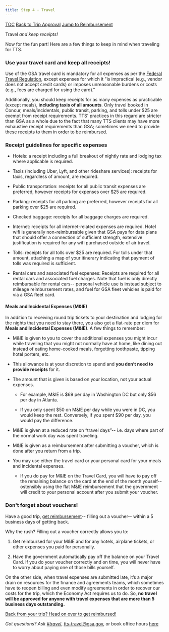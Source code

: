 ```yaml
---
title: Step 4 - Travel
---
```


[TOC]({{site.baseurl}}/travel-guide-table-of-contents)
[Back to Trip Approval]({{site.baseurl}}/travel-guide-3-approval)
[Jump to Reimbursement]({{site.baseurl}}/travel-guide-5-reimbursement)

Travel _and keep receipts!_

Now for the fun part! Here are a few things to keep in mind when traveling for TTS.

### Use your travel card and keep all receipts!

Use of the GSA travel card is mandatory for all expenses as per the [Federal Travel Regulation](https://www.gsa.gov/policy-regulations/regulations/federal-travel-regulation-ftr?asset=101276#wp1091086), except expenses for which it "is impractical (e.g., vendor does not accept credit cards) or imposes unreasonable burdens or costs (e.g., fees are charged for using the card)."

Additionally, you should keep receipts for as many expenses as practicable (except meals), **including taxis of all amounts**. Only travel booked in Concur, meals/incidentals, public transit, parking, and tolls under $25 are exempt from receipt requirements. TTS' practices in this regard are stricter than GSA as a whole due to the fact that many TTS clients may have more exhaustive receipt requirements than GSA; sometimes we need to provide these receipts to them in order to be reimbursed.

### Receipt guidelines for specific expenses

* Hotels: a receipt including a full breakout of nightly rate and lodging tax where applicable is required.

* Taxis (including Uber, Lyft, and other rideshare services): receipts for taxis, regardless of amount, are required.

* Public transportation: receipts for all public transit expenses are preferred, however receipts for expenses over $25 are required.

* Parking: receipts for all parking are preferred, however receipts for all parking over $25 are required.

* Checked baggage: receipts for all baggage charges are required.

* Internet: receipts for all internet-related expenses are required. Hotel wifi is generally non-reimbursable given that GSA pays for data plans that should offer a connection of sufficient strength, extensive justification is required for any wifi purchased outside of air travel.

* Tolls: receipts for all tolls over $25 are required. For tolls under that amount, attaching a map of your itinerary indicating that payment of tolls was required is sufficient.

* Rental cars and associated fuel expenses: Receipts are required for all rental cars and associated fuel charges. Note that fuel is only directly reimbursable for rental cars-- personal vehicle use is instead subject to mileage reimbursement rates, and fuel for GSA fleet vehicles is paid for via a GSA fleet card.

#### Meals and Incidental Expenses (M&IE)

In addition to receiving round trip tickets to your destination and lodging for the nights that you need to stay there, you also get a flat-rate per diem for **Meals and Incidental Expenses (M&IE)**. A few things to remember:

* M&IE is given to you to cover the additional expenses you might incur while traveling that you might not normally have at home, like dining out instead of eating home-cooked meals, forgetting toothpaste, tipping hotel porters, etc.

* This allowance is at your discretion to spend and **you don’t need to provide receipts** for it.

* The amount that is given is based on your location, not your actual expenses.

    * For example, M&IE is $69 per day in Washington DC but only $56 per day in Atlanta.

    * If you only spent $50 on M&IE per day while you were in DC, you would keep the rest. Conversely, if you spent $90 per day, you would pay the difference.

* M&IE is given at a reduced rate on “travel days”-- i.e. days where part of the normal work day was spent traveling.

* M&IE is given as a reimbursement after submitting a voucher, which is done after you return from a trip.

* You may use either the travel card or your personal card for your meals and incidental expenses.

    * If you do pay for M&IE on the Travel Card, you will have to pay off the remaining balance on the card at the end of the month youself-- ostensibly using the flat M&IE reimbursement that the government will credit to your personal account after you submit your voucher.

### Don't forget about vouchers!

Have a good trip, [get reimbursement]({{site.baseurl}}/travel-guide-5-reimbursement)-- filling out a voucher-- within a 5 business days of getting back.

Why the rush? Filling out a voucher correctly allows you to:

1. Get reimbursed for your M&IE and for any hotels, airplane tickets, or other expenses you paid for personally.

2. Have the government automatically pay off the balance on your Travel Card. If you do your voucher correctly and on time, you will never have to worry about paying one of those bills yourself.

On the other side, when travel expenses are submitted late, it’s a major drain on resources for the finance and agreements teams, which sometimes have to reopen billing and even modify agreements in order to recover our costs for the trip, which the Economy Act requires us to do. So, **no travel will be approved for anyone with travel expenses that are more than 5 business days outstanding.**

[Back from your trip? Head on over to get reimbursed!]({{site.baseurl}}/travel-guide-5-reimbursement)

*Got questions? Ask [#travel](https://gsa-tts.slack.com/messages/travel)*, [tts-travel@gsa.gov](mailto:tts-travel@gsa.gov), or book office hours [here](https://sites.google.com/a/gsa.gov/tts-office-hours/)
